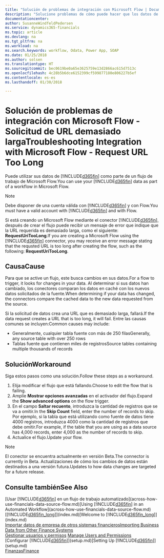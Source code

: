```yaml
---
title: "Solución de problemas de integración con Microsoft Flow | Documentos de Microsoft"
description: "Solucione problemas de cómo puede hacer que los datos de Financials estén disponibles como un origen de datos y especificar una URL de OData de sus servicios web para generar un flujo de trabajo automatizado."
documentationcenter: 
author: SusanneWindfeldPedersen
ms.service: dynamics365-financials
ms.topic: article
ms.devlang: na
ms.tgt_pltfrm: na
ms.workload: na
ms.search.keywords: workflow, Odata, Power App, SOAP
ms.date: 01/25/2018
ms.author: solsen
ms.translationtype: HT
ms.sourcegitcommit: bec0619be0a65e3625759e13d2866ac615d7513c
ms.openlocfilehash: 4c28b5b6dce6152399cf599877180e806227b5ef
ms.contentlocale: es-es
ms.lasthandoff: 01/30/2018

---
```

# <a name="troubleshooting-integration-with-microsoft-flow---request-url-too-long"></a><span data-ttu-id="6a84b-103">Solución de problemas de integración con Microsoft Flow - Solicitud de URL demasiado larga</span><span class="sxs-lookup"><span data-stu-id="6a84b-103">Troubleshooting Integration with Microsoft Flow - Request URL Too Long</span></span>
<span data-ttu-id="6a84b-104">Puede utilizar sus datos de [!INCLUDE[d365fin](includes/d365fin_md.md)] como parte de un flujo de trabajo de Microsoft Flow.</span><span class="sxs-lookup"><span data-stu-id="6a84b-104">You can use your [!INCLUDE[d365fin](includes/d365fin_md.md)] data as part of a workflow in Microsoft Flow.</span></span>  

> [!NOTE]  
>   <span data-ttu-id="6a84b-105">Debe disponer de una cuenta válida con [!INCLUDE[d365fin](includes/d365fin_md.md)] y con Flow.</span><span class="sxs-lookup"><span data-stu-id="6a84b-105">You must have a valid account with [!INCLUDE[d365fin](includes/d365fin_md.md)] and with Flow.</span></span>  

<span data-ttu-id="6a84b-106">Si está creando un Microsoft Flow mediante el conector [!INCLUDE[d365fin](includes/d365fin_md.md)], después de crear el flujo puede recibir un mensaje de error que indique que la URL requerida es demasiado larga, como el siguiente: **RequestUriTooLong**.</span><span class="sxs-lookup"><span data-stu-id="6a84b-106">If you are creating a Microsoft Flow using the [!INCLUDE[d365fin](includes/d365fin_md.md)] connector, you may receive an error message stating that the requsted URL is too long after creating the flow, such as the following: **RequestUriTooLong**.</span></span>

## <a name="cause"></a><span data-ttu-id="6a84b-107">Causa</span><span class="sxs-lookup"><span data-stu-id="6a84b-107">Cause</span></span>
<span data-ttu-id="6a84b-108">Para que se active un flujo, este busca cambios en sus datos.</span><span class="sxs-lookup"><span data-stu-id="6a84b-108">For a flow to trigger, it looks for changes in your data.</span></span> <span data-ttu-id="6a84b-109">Al determinar si sus datos han cambiado, los conectores comparan los datos en caché con los nuevos datos solicitados de la fuente.</span><span class="sxs-lookup"><span data-stu-id="6a84b-109">When determining if your data has changed, the connectors compare the cached data to the new data requested from the source.</span></span>  

<span data-ttu-id="6a84b-110">Si la solicitud de datos crea una URL que es demasiado larga, fallará.</span><span class="sxs-lookup"><span data-stu-id="6a84b-110">If the data request creates a URL that is too long, it will fail.</span></span> <span data-ttu-id="6a84b-111">Entre las causas comunes se incluyen:</span><span class="sxs-lookup"><span data-stu-id="6a84b-111">Common causes may include:</span></span>
- <span data-ttu-id="6a84b-112">Generalmente, cualquier tabla fuente con más de 250 filas</span><span class="sxs-lookup"><span data-stu-id="6a84b-112">Generally, any source table with over 250 rows</span></span>
- <span data-ttu-id="6a84b-113">Tablas fuente que contienen miles de registros</span><span class="sxs-lookup"><span data-stu-id="6a84b-113">Source tables containing multiple thousands of records</span></span>

## <a name="workaround"></a><span data-ttu-id="6a84b-114">Solución</span><span class="sxs-lookup"><span data-stu-id="6a84b-114">Workaround</span></span>
<span data-ttu-id="6a84b-115">Siga estos pasos como una solución.</span><span class="sxs-lookup"><span data-stu-id="6a84b-115">Follow these steps as a workaround.</span></span>
1. <span data-ttu-id="6a84b-116">Elija modificar el flujo que está fallando.</span><span class="sxs-lookup"><span data-stu-id="6a84b-116">Choose to edit the flow that is failing.</span></span>
2. <span data-ttu-id="6a84b-117">Amplíe **Mostrar opciones avanzadas** en el activador del flujo.</span><span class="sxs-lookup"><span data-stu-id="6a84b-117">Expand the **Show advanced options** on the flow trigger.</span></span>
3. <span data-ttu-id="6a84b-118">En el campo **Saltar recuento**, introduzca la cantidad de registros que se va a omitir.</span><span class="sxs-lookup"><span data-stu-id="6a84b-118">In the **Skip Count** field, enter the number of records to skip.</span></span>  
<span data-ttu-id="6a84b-119">Por ejemplo, si la tabla que está utilizando como fuente de datos tiene 4000 registros, introduzca 4000 como la cantidad de registros que debe omitir.</span><span class="sxs-lookup"><span data-stu-id="6a84b-119">For example, if the table that you are using as a data source has 4,000 records, enter 4,000 as the number of records to skip.</span></span>
4. <span data-ttu-id="6a84b-120">Actualice el flujo.</span><span class="sxs-lookup"><span data-stu-id="6a84b-120">Update your flow.</span></span>

> [!NOTE]  
> <span data-ttu-id="6a84b-121">El conector se encuentra actualmente en versión Beta.</span><span class="sxs-lookup"><span data-stu-id="6a84b-121">The connector is currently in Beta.</span></span> <span data-ttu-id="6a84b-122">Actualizaciones de cómo los cambios de datos están destinados a una versión futura.</span><span class="sxs-lookup"><span data-stu-id="6a84b-122">Updates to how data changes are targeted for a future release.</span></span>


## <a name="see-also"></a><span data-ttu-id="6a84b-123">Consulte también</span><span class="sxs-lookup"><span data-stu-id="6a84b-123">See Also</span></span>
<span data-ttu-id="6a84b-124">[Usar [!INCLUDE[d365fin](includes/d365fin_md.md)] en un flujo de trabajo automatizado](across-how-use-financials-data-source-flow.md)</span><span class="sxs-lookup"><span data-stu-id="6a84b-124">[Using [!INCLUDE[d365fin](includes/d365fin_md.md)] in an Automated Workflow](across-how-use-financials-data-source-flow.md)</span></span>  
<span data-ttu-id="6a84b-125">[[!INCLUDE[d365fin_long](includes/d365fin_long_md.md)]](index.md)</span><span class="sxs-lookup"><span data-stu-id="6a84b-125">[Welcome to [!INCLUDE[d365fin_long](includes/d365fin_long_md.md)]](index.md)</span></span>  
[<span data-ttu-id="6a84b-126">Importar datos de empresa de otros sistemas financieros</span><span class="sxs-lookup"><span data-stu-id="6a84b-126">Importing Business Data from Other Finance Systems</span></span>](upload-data.md)  
<span data-ttu-id="6a84b-127">[Gestionar usuarios y permisos](ui-how-users-permissions.md)  </span><span class="sxs-lookup"><span data-stu-id="6a84b-127">[Manage Users and Permissions](ui-how-users-permissions.md)  </span></span>  
<span data-ttu-id="6a84b-128">[Configurar [!INCLUDE[d365fin](includes/d365fin_md.md)]](setup.md)</span><span class="sxs-lookup"><span data-stu-id="6a84b-128">[Setting Up [!INCLUDE[d365fin](includes/d365fin_md.md)]](setup.md)</span></span>  
[<span data-ttu-id="6a84b-129">Finanzas</span><span class="sxs-lookup"><span data-stu-id="6a84b-129">Finance</span></span>](finance.md)  

